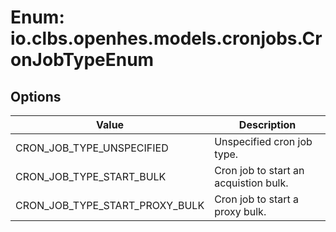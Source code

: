 # Enum: io.clbs.openhes.models.cronjobs.CronJobTypeEnum

## Options

| Value | Description |
| --- | --- |
| CRON_JOB_TYPE_UNSPECIFIED | Unspecified cron job type. |
| CRON_JOB_TYPE_START_BULK | Cron job to start an acquistion bulk. |
| CRON_JOB_TYPE_START_PROXY_BULK | Cron job to start a proxy bulk. |
